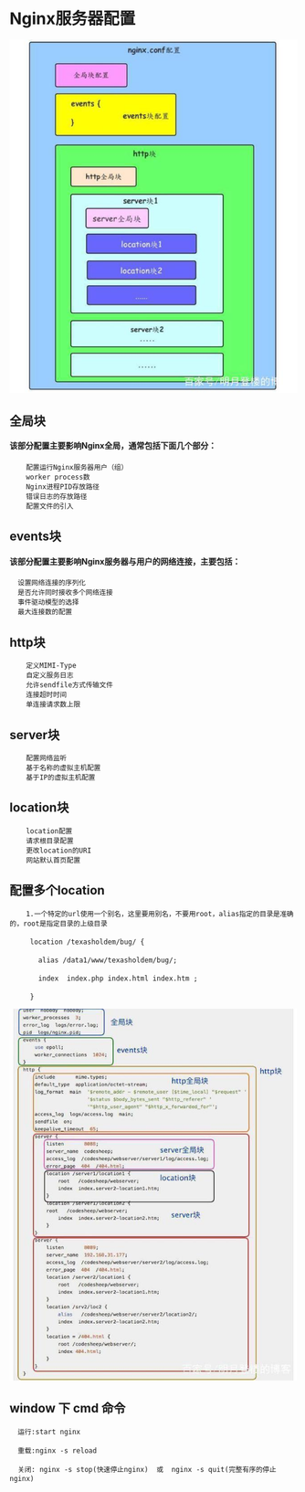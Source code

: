 # Nginx服务器配置

  ![image](https://github.com/Kaaden/font-MD/blob/master/1.jpg)
  
  ## 全局块
     
  
  #### 该部分配置主要影响Nginx全局，通常包括下面几个部分：
	 
	    配置运行Nginx服务器用户（组）
		worker process数
		Nginx进程PID存放路径
		错误日志的存放路径
		配置文件的引入
		
  ## events块
	
  #### 该部分配置主要影响Nginx服务器与用户的网络连接，主要包括：
	  
	  设置网络连接的序列化
	  是否允许同时接收多个网络连接
	  事件驱动模型的选择
	  最大连接数的配置
			
	
  ##  http块
	   
	    定义MIMI-Type
		自定义服务日志
		允许sendfile方式传输文件
		连接超时时间
		单连接请求数上限
		
  ## server块
	
		配置网络监听
		基于名称的虚拟主机配置
		基于IP的虚拟主机配置
		
  ## location块
	
	    location配置
		请求根目录配置
		更改location的URI
		网站默认首页配置
		
  ## 配置多个location
  
        1.一个特定的url使用一个别名，这里要用别名，不要用root，alias指定的目录是准确的，root是指定目录的上级目录
		
		 location /texasholdem/bug/ {

           alias /data1/www/texasholdem/bug/;

           index  index.php index.html index.htm ;

         }
		
		
  ![image](https://github.com/Kaaden/font-MD/blob/master/2.jpg)
	
  ## window 下 cmd 命令
   
      运行:start nginx
	  
	  重载:nginx -s reload
	  
	  关闭: nginx -s stop(快速停止nginx)  或  nginx -s quit(完整有序的停止nginx)
	  
	  
	